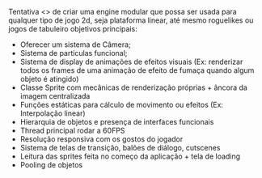 Tentativa <<falha>> de criar uma engine modular que possa ser usada para qualquer tipo de jogo 2d, seja plataforma linear, até mesmo roguelikes ou jogos de tabuleiro
objetivos principais: 
 - Oferecer um sistema de Câmera;
 - Sistema de partículas funcional;
 - Sistema de display de animações de efeitos visuais (Ex: renderizar todos os frames de uma animação de efeito de fumaça quando algum objeto é atingido) 
 - Classe Sprite com mecânicas de renderização próprias + âncora da imagem centralizada
 - Funções estáticas para cálculo de movimento ou efeitos (Ex: Interpolação linear)
 - Hierarquia de objetos e presença de interfaces funcionais 
 - Thread principal rodar a 60FPS
 - Resolução responsiva com os gostos do jogador 
 - Sistema de telas de transição, balões de diálogo, cutscenes 
 - Leitura das sprites feita no começo da aplicação + tela de loading
 - Pooling de objetos
